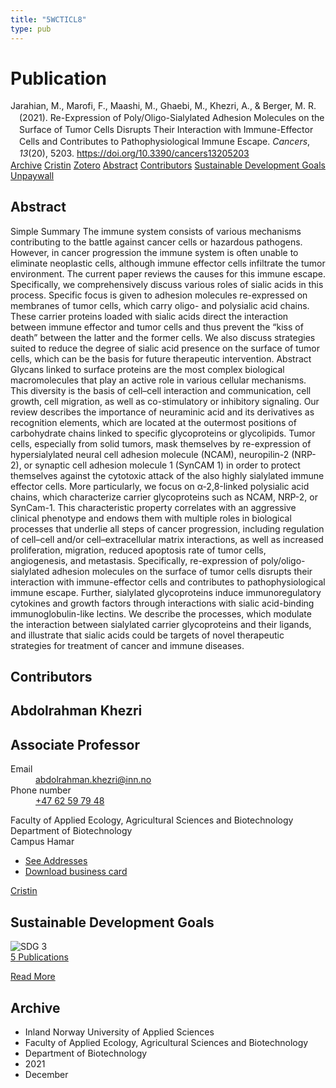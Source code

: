 ```yaml
---
title: "5WCTICL8"
type: pub
---
```

<h1>Publication</h1>
<article id="csl-bib-container-5WCTICL8" class="csl-bib-container">
  <div class="csl-bib-body" style="line-height: 1.35; padding-left: 1em; text-indent:-1em;">
  <div class="csl-entry">Jarahian, M., Marofi, F., Maashi, M., Ghaebi, M., Khezri, A., &amp; Berger, M. R. (2021). Re-Expression of Poly/Oligo-Sialylated Adhesion Molecules on the Surface of Tumor Cells Disrupts Their Interaction with Immune-Effector Cells and Contributes to Pathophysiological Immune Escape. <i>Cancers</i>, <i>13</i>(20), 5203. <a href="https://doi.org/10.3390/cancers13205203">https://doi.org/10.3390/cancers13205203</a></div>
</div>
  <div class="csl-bib-buttons">
    <a href="#taxonomy-article-5WCTICL8" class="csl-bib-button">Archive</a>
    <a href="https://app.cristin.no/results/show.jsf?id=1965728" alt="Cristin URL" class="csl-bib-button">Cristin</a>
    <a href="http://zotero.org/groups/5402882/items/5WCTICL8" alt="Zotero URL" class="csl-bib-button">Zotero</a>
    <a href="#abstract-article-5WCTICL8" class="csl-bib-button">Abstract</a>
    <a href="#contributors-article-5WCTICL8" class="csl-bib-button">Contributors</a>
    <a href="#sdg-article-5WCTICL8" class="csl-bib-button">Sustainable Development Goals</a>
    <a href="https://www.mdpi.com/2072-6694/13/20/5203/pdf?version=1634629553" class="csl-bib-button">Unpaywall</a>
  </div>
  <div id="csl-bib-meta-container-5WCTICL8"></div>
</article>
<div id="csl-bib-meta-5WCTICL8" class="csl-bib-meta">
  <article id="abstract-article-5WCTICL8" class="abstract-article">
    <h1>Abstract</h1>
    Simple Summary The immune system consists of various mechanisms contributing to the battle against cancer cells or hazardous pathogens. However, in cancer progression the immune system is often unable to eliminate neoplastic cells, although immune effector cells infiltrate the tumor environment. The current paper reviews the causes for this immune escape. Specifically, we comprehensively discuss various roles of sialic acids in this process. Specific focus is given to adhesion molecules re-expressed on membranes of tumor cells, which carry oligo- and polysialic acid chains. These carrier proteins loaded with sialic acids direct the interaction between immune effector and tumor cells and thus prevent the “kiss of death” between the latter and the former cells. We also discuss strategies suited to reduce the degree of sialic acid presence on the surface of tumor cells, which can be the basis for future therapeutic intervention. Abstract Glycans linked to surface proteins are the most complex biological macromolecules that play an active role in various cellular mechanisms. This diversity is the basis of cell–cell interaction and communication, cell growth, cell migration, as well as co-stimulatory or inhibitory signaling. Our review describes the importance of neuraminic acid and its derivatives as recognition elements, which are located at the outermost positions of carbohydrate chains linked to specific glycoproteins or glycolipids. Tumor cells, especially from solid tumors, mask themselves by re-expression of hypersialylated neural cell adhesion molecule (NCAM), neuropilin-2 (NRP-2), or synaptic cell adhesion molecule 1 (SynCAM 1) in order to protect themselves against the cytotoxic attack of the also highly sialylated immune effector cells. More particularly, we focus on α-2,8-linked polysialic acid chains, which characterize carrier glycoproteins such as NCAM, NRP-2, or SynCam-1. This characteristic property correlates with an aggressive clinical phenotype and endows them with multiple roles in biological processes that underlie all steps of cancer progression, including regulation of cell–cell and/or cell–extracellular matrix interactions, as well as increased proliferation, migration, reduced apoptosis rate of tumor cells, angiogenesis, and metastasis. Specifically, re-expression of poly/oligo-sialylated adhesion molecules on the surface of tumor cells disrupts their interaction with immune-effector cells and contributes to pathophysiological immune escape. Further, sialylated glycoproteins induce immunoregulatory cytokines and growth factors through interactions with sialic acid-binding immunoglobulin-like lectins. We describe the processes, which modulate the interaction between sialylated carrier glycoproteins and their ligands, and illustrate that sialic acids could be targets of novel therapeutic strategies for treatment of cancer and immune diseases.
  </article>
  <article id="contributors-article-5WCTICL8" class="contributors-article">
    <h1>Contributors</h1>
    <div class="personas"> <div class="vrtx-hinn-person-card"> <div class="photo"> <i class="lar la-user-circle missing-person"></i> </div> <div class="info"> <hgroup><h1>Abdolrahman Khezri</h1> <h2>Associate Professor</h2> </hgroup><dl> <dt>Email</dt> <dd> <a href="mailto:abdolrahman.khezri@inn.no">abdolrahman.khezri@inn.no</a> </dd> <dt>Phone number</dt> <dd><a href="tel:+4762597948"> +47 62 59 79 48 </a></dd> </dl> <p> Faculty of Applied Ecology, Agricultural Sciences and Biotechnology<br> Department of Biotechnology<br> Campus Hamar </p> <ul class="vrtx-hinn-links"> <li><a href="https://www.inn.no/english/find-an-employee/abdolrahman-khezri.html#vrtx-hinn-addresses">See Addresses</a></li> <li><a href="https://www.inn.no/english/find-an-employee/abdolrahman-khezri.html?vrtx=vcf">Download business card</a></li> </ul> </div> </div> <a href="https://app.cristin.no/persons/show.jsf?id=653469" alt="Cristin URL" class="personas-cristin">Cristin</a> </div>
  </article>
  <article id="sdg-article-5WCTICL8" class="sdg-article">
    <h1>Sustainable Development Goals</h1>
    <div class="sdg-container"><div id="sdg3" class="sdg"> <img src="{{< params subfolder >}}images/sdg/sdg03_en.png" class="image" alt="SDG 3"> <div class="sdg-overlay"> <a href="{{< params subfolder >}}en/archive/?sdg=3#archive" class="sdg-publication-count"><span>5</span> Publications</a> <p><a href="https://sdgs.un.org/goals/goal3" class="sdg-read-more">Read More</a></p> </div> </div></div>
  </article>
  <article id="taxonomy-article-5WCTICL8" class="taxonomy-article">
    <h1>Archive</h1>
    <ul>
      <li>Inland Norway University of Applied Sciences</li>
      <li>Faculty of Applied Ecology, Agricultural Sciences and Biotechnology</li>
      <li>Department of Biotechnology</li>
      <li>2021</li>
      <li>December</li>
    </ul>
  </article>
</div>
